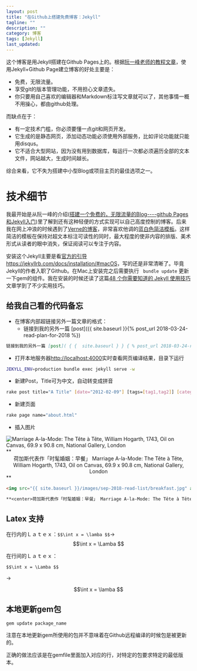 ```yaml
---
layout: post
title: "在Github上搭建免费博客：Jekyll"
tagline: ""
description: ""
category: 博客
tags: [Jekyll]
last_updated:
---
```



这个博客是用Jekyll搭建在Github Pages上的。根据[阮一峰老师的教程文章](http://www.ruanyifeng.com/blog/2012/08/blogging_with_jekyll.html)，使用Jekyll+Github Page建立博客的好处主要是：

* 免费，无限流量。
* 享受git的版本管理功能，不用担心文章遗失。
* 你只要用自己喜欢的编辑器和Markdown标注写文章就可以了，其他事情一概不用操心，都由github处理。

而缺点在于：
* 有一定技术门槛，你必须要懂一点git和网页开发。
* 它生成的是静态网页，添加动态功能必须使用外部服务，比如评论功能就只能用disqus。
* 它不适合大型网站，因为没有用到数据库，每运行一次都必须遍历全部的文本文件，网站越大，生成时间越长。

 综合来看，它不失为搭建中小型Blog或项目主页的最佳选项之一。

# 技术细节

我最开始是从阮一峰的介绍([搭建一个免费的，无限流量的Blog----github Pages和Jekyll入门](http://www.ruanyifeng.com/blog/2012/08/blogging_with_jekyll.html))里了解到还有这种轻便的方式实现可以自己高度控制的博客。后来我在网上冲浪的时候遇到了[Verne的博客](http://einverne.github.io/)，非常喜欢他调的[蓝白色简洁模板](einverne.github.io/post/2011/12/jekyll-introduction.html)。这样简洁的模板在保持对超文本标注可读性的同时，最大程度的使非内容的排版、美术形式从读者的眼中消失，保证阅读可以专注于内容。

安装这个Jekyll主要是看[官方的引导](https://jekyllrb.com/docs/installation/#macOS)<https://jekyllrb.com/docs/installation/#macOS>，写的还是非常清晰了。毕竟Jekyll的作者入职了Github。在Mac上安装完之后需要执行 ``` bundle update``` 更新一下gem的组件。我在安装的时候还读了这篇[48 个你需要知道的 Jekyll 使用技巧](https://crispgm.com/page/48-tips-for-jekyll-you-should-know.html)文章学到了不少实用技巧。

## 给我自己看的代码备忘

- 在博客内部超链接另外一篇文章的格式：
  - 链接到我的另外一篇 [post]({{ site.baseurl }}{% post_url 2018-03-24-read-plan-for-2018 %})

``` md
链接到我的另外一篇 [post]( { {  site.baseurl } } { % post_url 2018-03-24-read-plan-for-2018  % } )
```

- 打开本地服务器<http://localhost:4000>实时查看网页编译结果，目录下运行

``` bash
JEKYLL_ENV=production bundle exec jekyll serve -w
```

- 新建Post，Title可为中文，自动转变成拼音

``` bash
rake post title="A Title" [date="2012-02-09"] [tags=[tag1,tag2]] [category="category"]
```

- 新建页面

``` bash
rake page name="about.html"
```

- 插入图片

<img src="{{ site.baseurl }}/images/sep-2018-read-list/breakfast.jpg" alt="Marriage A-la-Mode: The Tête à Tête, William Hogarth, 1743, Oil on Canvas, 69.9 x 90.8 cm, National Gallery, London">
**<center>荷加斯代表作「时髦婚姻：早餐」 Marriage A-la-Mode: The Tête à Tête, William Hogarth, 1743, Oil on Canvas, 69.9 x 90.8 cm, National Gallery, London</center>**

```html
<img src="{{ site.baseurl }}/images/sep-2018-read-list/breakfast.jpg" alt="Marriage A-la-Mode: The Tête à Tête, William Hogarth, 1743, Oil on Canvas, 69.9 x 90.8 cm, National Gallery, London">
```

```markdown
**<center>荷加斯代表作「时髦婚姻：早餐」 Marriage A-la-Mode: The Tête à Tête, William Hogarth, 1743, Oil on Canvas, 69.9 x 90.8 cm, National Gallery, London</center>**
```

## Latex 支持

在行内的Ｌａｔｅｘ：`$$\int x = \lamba $$`->$$\int x = \Lamba $$

在行间的Ｌａｔｅｘ：

`$$\int x = \Lamba $$`

->

$$\int x = \lamba $$

## 本地更新gem包

```bash
gem update package_name
```
注意在本地更新gem所使用的包并不意味着在Github远程编译的时候包是被更新的。

正确的做法应该是在gemfile里面加入对应的行，对特定的包要求特定的最低版本。
